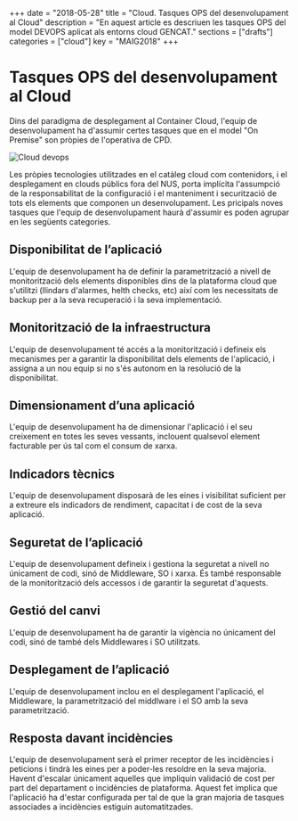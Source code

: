 ﻿+++
date        = "2018-05-28"
title       = "Cloud. Tasques OPS del desenvolupament al Cloud"
description = "En aquest article es descriuen les tasques OPS del model DEVOPS aplicat als entorns cloud GENCAT."
sections    = ["drafts"]
categories  = ["cloud"]
key         = "MAIG2018"
+++

# Tasques OPS del desenvolupament al Cloud

Dins del paradigma de desplegament al Container Cloud, l'equip de desenvolupament ha d'assumir certes tasques que en el  model "On Premise" son pròpies de l'operativa de CPD.

![Cloud devops](https://canigo.ctti.gencat.cat/drafts/cloud_devops.JPG)

Les pròpies tecnologies utilitzades en el catàleg cloud com contenidors, i el desplegament en clouds públics fora del NUS, porta implícita l'assumpció de la responsabilitat de la configuració i el manteniment i securització de tots els elements que componen un desenvolupament. Les pricipals noves tasques que l'equip de desenvolupament haurà d'assumir es poden agrupar en les següents categories.

## Disponibilitat de l’aplicació

L'equip de desenvolupament ha de definir la parametrització a nivell de monitorització dels elements disponibles dins de la plataforma cloud que s'utilitzi (llindars d'alarmes, helth checks, etc) així com les necessitats de backup per a la seva recuperació i la seva implementació.

## Monitorització de la infraestructura
L'equip de desenvolupament té accés a la monitorització i defineix els mecanismes per a garantir la disponibilitat dels elements de l'aplicació, i assigna a un nou equip si no s'és autonom en la resolució de la disponibilitat.

## Dimensionament d’una aplicació
L'equip de desenvolupament ha de dimensionar l'aplicació i el seu creixement en totes les seves vessants, inclouent qualsevol element facturable per ús tal com el consum de xarxa.
## Indicadors tècnics

L'equip de desenvolupament disposarà de les eines i visibilitat suficient per a extreure els indicadors de rendiment, capacitat i de cost de la seva aplicació.


## Seguretat de l’aplicació

L'equip de desenvolupament defineix i gestiona la seguretat a nivell no únicament de codi, sinó de Middleware, SO i xarxa.
És també responsable de la monitorització dels accessos i de garantir la seguretat d'aquests.

## Gestió del canvi

L'equip de desenvolupament ha de garantir la vigència no únicament del codi, sinó de també dels Middlewares i SO utilitzats.

## Desplegament de l’aplicació

L'equip de desenvolupament inclou en el desplegament l'aplicació, el Middleware, la parametrització del middlware i el SO amb la seva parametrització.

## Resposta davant incidències

L'equip de desenvolupament serà el primer receptor de les incidències i peticions i tindrà les eines per a poder-les resoldre en la seva majoria. Havent d'escalar únicament aquelles que impliquin validació de cost per part del departament o incidències de plataforma. Aquest fet implica que l'aplicació ha d'estar configurada per tal de que la gran majoria de tasques associades a incidències estiguin automatitzades.
